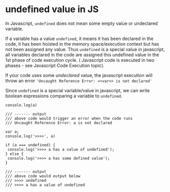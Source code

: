 # undefined value in JS

In Javascript, `undefined` does not mean some empty value or undeclared variable.

If a variable has a value `undefined`, it means it has been declared in the code, it has been hoisted in the memory space/execution context but has not been assigned any value. Thus `undefined` is a special value in javascript, all variables declared in the code are assigned this undefined value in the 1st phase of code execution cycle. \( Javascript code is executed in two phases - see Javascript Code Execution topic\).

If your code uses some _undeclared_ value, the javascript execution will throw an error `'Uncaught Reference Error: <<var>> is not declared'`

Since `undefined` is a special variable/value in javascript, we can write boolean expressions comparing a variable to `undefined`.

```text
console.log(a)

/// ------- output
/// above code would trigger an error when the code runs
/// Uncaught Reference Error: a is not declared
```

```text
var a;
console.log('>>>>', a)

if (a === undefined) {
 console.log('>>>> a has a value of undefined');
} else {
 console.log('>>>> a has some defined value');
}

/// ------- output
/// above code would output below
/// >>>> undefined
/// >>>> a has a value of undefined

```



